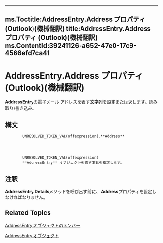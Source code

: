 

---
ms.Toctitle:AddressEntry.Address プロパティ (Outlook)(機械翻訳)
title:AddressEntry.Address プロパティ (Outlook)(機械翻訳)
ms.ContentId:39241126-a652-47e0-17c9-4566efd7ca4f
---
# AddressEntry.Address プロパティ (Outlook)(機械翻訳)




**AddressEntry**の電子メール アドレスを表す**文字列**を設定または返します。読み取り/書き込み。

## 構文

            UNRESOLVED_TOKEN_VAL(offexpression).**Address**




            UNRESOLVED_TOKEN_VAL(offexpression)
            **AddressEntry** オブジェクトを表す変数を指定します。



## 注釈
**AddressEntry.Details**メソッドを呼び出す前に、 **Address**プロパティを設定しなければなりません。



## Related Topics

[AddressEntry オブジェクトのメンバー](74c88069-aec4-952b-556f-03873fbb488b.md)

[AddressEntry オブジェクト](d4a0a85e-8bab-bc56-57bc-d70c3c570c8e.md)




